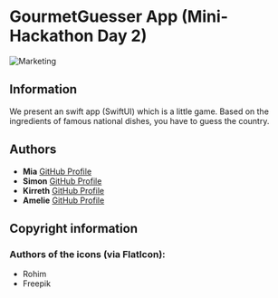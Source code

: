 # GourmetGuesser App (Mini-Hackathon Day 2)

![Marketing]()
## Information
We present an swift app (SwiftUI) which is a little game. Based on the ingredients of famous national dishes, you have to guess the country.

## Authors

- **Mia** [GitHub Profile](https://github.com/MiaKoring)
- **Simon** [GitHub Profile](https://github.com/simon-zwicker)
- **Kirreth** [GitHub Profile](https://github.com/Kirreth)
- **Amelie** [GitHub Profile](https://github.com/amelonelie)


## Copyright information

### Authors of the icons (via FlatIcon): 
- Rohim
- Freepik



